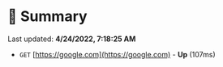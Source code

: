# 📖 Summary
Last updated: **4/24/2022, 7:18:25 AM**

- `GET` [https://google.com](https://google.com) - **Up** (107ms)
